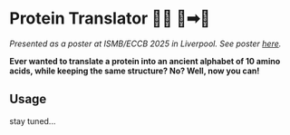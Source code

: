 # Protein Translator 🧬🧩 📃➡📜

*Presented as a poster at ISMB/ECCB 2025 in Liverpool. See poster [here](poster.pdf).*

**Ever wanted to translate a protein into an ancient alphabet of 10 amino acids, while keeping the same structure? No? Well, now you can!**

## Usage

stay tuned...

